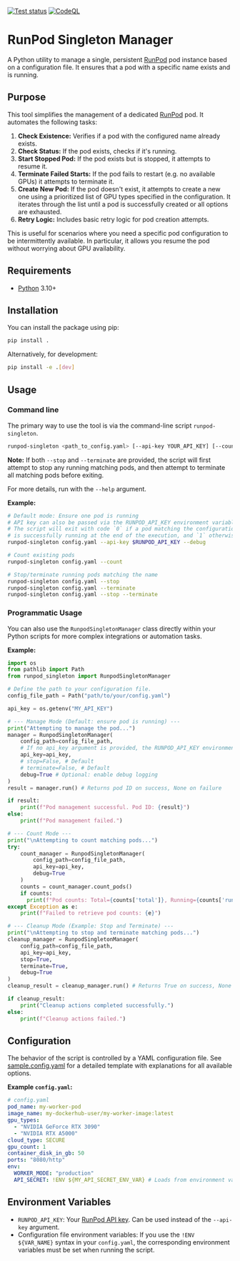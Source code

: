 [![Test status](https://github.com/apartmentlines/runpod-singleton/actions/workflows/python-app.yml/badge.svg)](https://github.com/apartmentlines/runpod-singleton/actions/workflows/python-app.yml)
[![CodeQL](https://github.com/apartmentlines/runpod-singleton/actions/workflows/github-code-scanning/codeql/badge.svg)](https://github.com/apartmentlines/runpod-singleton/actions/workflows/github-code-scanning/codeql)

# RunPod Singleton Manager

A Python utility to manage a single, persistent [RunPod](https://www.runpod.io) pod instance based on a configuration file. It ensures that a pod with a specific name exists and is running.

## Purpose

This tool simplifies the management of a dedicated [RunPod](https://www.runpod.io) pod. It automates the following tasks:

1. **Check Existence:** Verifies if a pod with the configured name already exists.
2. **Check Status:** If the pod exists, checks if it's running.
3. **Start Stopped Pod:** If the pod exists but is stopped, it attempts to resume it.
4. **Terminate Failed Starts:** If the pod fails to restart (e.g. no available GPUs) it attempts to terminate it.
4. **Create New Pod:** If the pod doesn't exist, it attempts to create a new one using a prioritized list of GPU types specified in the configuration. It iterates through the list until a pod is successfully created or all options are exhausted.
5. **Retry Logic:** Includes basic retry logic for pod creation attempts.

This is useful for scenarios where you need a specific pod configuration to be intermittently available. In particular, it allows you resume the pod without worrying about GPU availability.

## Requirements

* [Python](https://www.python.org) 3.10+

## Installation

You can install the package using pip:

```bash
pip install .
```

Alternatively, for development:

```bash
pip install -e .[dev]
```

## Usage

### Command line

The primary way to use the tool is via the command-line script `runpod-singleton`.

```bash
runpod-singleton <path_to_config.yaml> [--api-key YOUR_API_KEY] [--count | --stop --terminate] [--debug]
```

**Note:** If both `--stop` and `--terminate` are provided, the script will first attempt to stop any running matching pods, and then attempt to terminate all matching pods before exiting.

For more details, run with the `--help` argument.


**Example:**

```bash
# Default mode: Ensure one pod is running
# API key can also be passed via the RUNPOD_API_KEY environment variable.
# The script will exit with code `0` if a pod matching the configuration
# is successfully running at the end of the execution, and `1` otherwise.
runpod-singleton config.yaml --api-key $RUNPOD_API_KEY --debug

# Count existing pods
runpod-singleton config.yaml --count

# Stop/terminate running pods matching the name
runpod-singleton config.yaml --stop
runpod-singleton config.yaml --terminate
runpod-singleton config.yaml --stop --terminate
```


### Programmatic Usage

You can also use the `RunpodSingletonManager` class directly within your Python scripts for more complex integrations or automation tasks.

**Example:**

```python
import os
from pathlib import Path
from runpod_singleton import RunpodSingletonManager

# Define the path to your configuration file.
config_file_path = Path("path/to/your/config.yaml")

api_key = os.getenv("MY_API_KEY")

# --- Manage Mode (Default: ensure pod is running) ---
print("Attempting to manage the pod...")
manager = RunpodSingletonManager(
    config_path=config_file_path,
    # If no api_key argument is provided, the RUNPOD_API_KEY environment variable will be used.
    api_key=api_key,
    # stop=False, # Default
    # terminate=False, # Default
    debug=True # Optional: enable debug logging
)
result = manager.run() # Returns pod ID on success, None on failure

if result:
    print(f"Pod management successful. Pod ID: {result}")
else:
    print(f"Pod management failed.")

# --- Count Mode ---
print("\nAttempting to count matching pods...")
try:
    count_manager = RunpodSingletonManager(
        config_path=config_file_path,
        api_key=api_key,
        debug=True
    )
    counts = count_manager.count_pods()
    if counts:
      print(f"Pod counts: Total={counts['total']}, Running={counts['running']}")
except Exception as e:
    print(f"Failed to retrieve pod counts: {e}")

# --- Cleanup Mode (Example: Stop and Terminate) ---
print("\nAttempting to stop and terminate matching pods...")
cleanup_manager = RunpodSingletonManager(
    config_path=config_file_path,
    api_key=api_key,
    stop=True,
    terminate=True,
    debug=True
)
cleanup_result = cleanup_manager.run() # Returns True on success, None on failure

if cleanup_result:
    print("Cleanup actions completed successfully.")
else:
    print(f"Cleanup actions failed.")
```


## Configuration

The behavior of the script is controlled by a YAML configuration file. See [sample.config.yaml](sample.config.yaml) for a detailed template with explanations for all available options.

**Example `config.yaml`:**

```yaml
# config.yaml
pod_name: my-worker-pod
image_name: my-dockerhub-user/my-worker-image:latest
gpu_types:
  - "NVIDIA GeForce RTX 3090"
  - "NVIDIA RTX A5000"
cloud_type: SECURE
gpu_count: 1
container_disk_in_gb: 50
ports: "8080/http"
env:
  WORKER_MODE: "production"
  API_SECRET: !ENV ${MY_API_SECRET_ENV_VAR} # Loads from environment variable
```

## Environment Variables

*   `RUNPOD_API_KEY`: Your [RunPod API key](https://www.runpod.io/console/user/settings). Can be used instead of the `--api-key` argument.
*   Configuration file environment variables: If you use the `!ENV ${VAR_NAME}` syntax in your `config.yaml`, the corresponding environment variables must be set when running the script.
